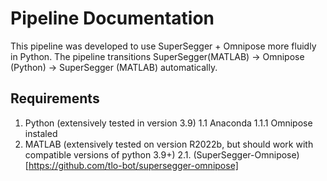 # Pipeline Documentation

This pipeline was developed to use SuperSegger + Omnipose more fluidly in Python. The pipeline transitions SuperSegger(MATLAB) -> Omnipose (Python) -> SuperSegger (MATLAB) automatically.

## Requirements

1. Python  (extensively tested in version 3.9)
1.1 Anaconda
1.1.1 Omnipose instaled
2. MATLAB (extensively tested on version R2022b, but should work with compatible versions of python 3.9+)
2.1. (SuperSegger-Omnipose)[https://github.com/tlo-bot/supersegger-omnipose]  
